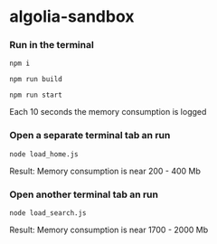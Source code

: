 # algolia-sandbox

### Run in the terminal

``npm i``

``npm run build``

``npm run start``

Each 10 seconds the memory consumption is logged

### Open a separate terminal tab an run

``node load_home.js``

Result: Memory consumption is near 200 - 400 Mb

### Open another terminal tab an run

``node load_search.js``

Result: Memory consumption is near 1700 - 2000 Mb
